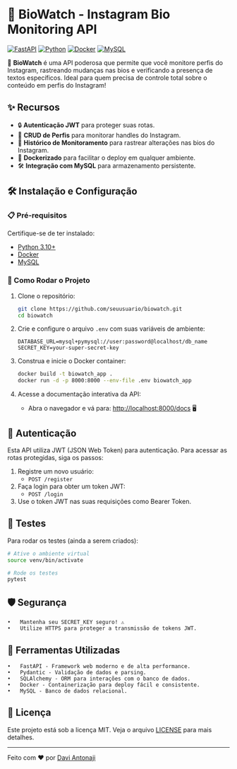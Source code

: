 # 📱 BioWatch - Instagram Bio Monitoring API

[![FastAPI](https://img.shields.io/badge/FastAPI-0.95.0-green?style=flat&logo=fastapi)](https://fastapi.tiangolo.com/)
[![Python](https://img.shields.io/badge/Python-3.10-blue?style=flat&logo=python)](https://www.python.org/)
[![Docker](https://img.shields.io/badge/Docker-Enabled-blue?logo=docker&style=flat)](https://www.docker.com/)
[![MySQL](https://img.shields.io/badge/MySQL-Enabled-blue?style=flat&logo=mysql)](https://www.mysql.com/)

🚀 **BioWatch** é uma API poderosa que permite que você monitore perfis do Instagram, rastreando mudanças nas bios e verificando a presença de textos específicos. Ideal para quem precisa de controle total sobre o conteúdo em perfis do Instagram!

## ✨ Recursos

- 🔒 **Autenticação JWT** para proteger suas rotas.
- 📄 **CRUD de Perfis** para monitorar handles do Instagram.
- 📝 **Histórico de Monitoramento** para rastrear alterações nas bios do Instagram.
- 🐳 **Dockerizado** para facilitar o deploy em qualquer ambiente.
- 🛠️ **Integração com MySQL** para armazenamento persistente.

## 🛠️ Instalação e Configuração

### 📋 Pré-requisitos

Certifique-se de ter instalado:

- [Python 3.10+](https://www.python.org/)
- [Docker](https://www.docker.com/)
- [MySQL](https://www.mysql.com/)

### 🚀 Como Rodar o Projeto

1. Clone o repositório:

    ```bash
    git clone https://github.com/seuusuario/biowatch.git
    cd biowatch
    ```

2. Crie e configure o arquivo `.env` com suas variáveis de ambiente:

    ```env
    DATABASE_URL=mysql+pymysql://user:password@localhost/db_name
    SECRET_KEY=your-super-secret-key
    ```

3. Construa e inicie o Docker container:

    ```bash
    docker build -t biowatch_app .
    docker run -d -p 8000:8000 --env-file .env biowatch_app
    ```

4. Acesse a documentação interativa da API:

    - Abra o navegador e vá para: [http://localhost:8000/docs](http://localhost:8000/docs) 🖥️

## 🔑 Autenticação

Esta API utiliza JWT (JSON Web Token) para autenticação. Para acessar as rotas protegidas, siga os passos:

1. Registre um novo usuário:
    - `POST /register`
2. Faça login para obter um token JWT:
    - `POST /login`
3. Use o token JWT nas suas requisições como Bearer Token.


## 🧪 Testes

Para rodar os testes (ainda a serem criados):
```bash
# Ative o ambiente virtual
source venv/bin/activate

# Rode os testes
pytest
```


## 🛡️ Segurança

	•	Mantenha seu SECRET_KEY seguro! ⚠️
	•	Utilize HTTPS para proteger a transmissão de tokens JWT.

## 🧰 Ferramentas Utilizadas

	•	FastAPI - Framework web moderno e de alta performance.
	•	Pydantic - Validação de dados e parsing.
	•	SQLAlchemy - ORM para interações com o banco de dados.
	•	Docker - Containerização para deploy fácil e consistente.
	•	MySQL - Banco de dados relacional.

## 📜 Licença

Este projeto está sob a licença MIT. Veja o arquivo [LICENSE](LICENSE) para mais detalhes.

---

Feito com ❤️ por [Davi Antonaji](https://antonaji.com.br)

